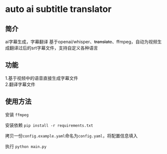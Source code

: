 # auto ai subtitle translator

## 简介
ai字幕生成，字幕翻译 基于openai/whisper、~~translate~~、ffmpeg，自动为视频生成翻译过后的srt字幕文件，支持自定义各种语言

## 功能
1.基于视频中的语音直接生成字幕文件  
2.翻译字幕文件

## 使用方法
安装 `ffmpeg`

安装依赖 `pip install -r requirements.txt`

拷贝一份`config.example.yaml`命名为`config.yaml`，将配置信息填入

执行 `python main.py`
